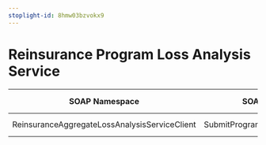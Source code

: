 ```yaml
---
stoplight-id: 8hmw03bzvokx9
---
```


# Reinsurance Program Loss Analysis Service

SOAP Namespace | SOAP API Method |  REST Method |REST API URI |
|--- |---|---| ---|
|ReinsuranceAggregateLossAnalysisServiceClient | SubmitProgramAggregateLossAnalysis | POST |/program-analyses |
